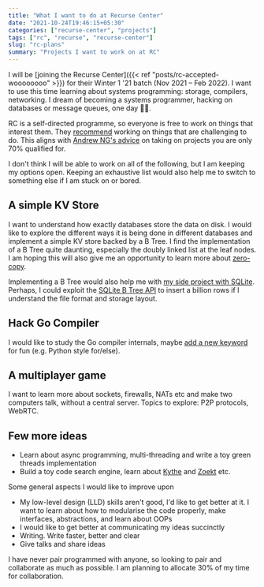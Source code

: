 ```yaml
---
title: "What I want to do at Recurse Center"
date: "2021-10-24T19:46:15+05:30"
categories: ["recurse-center", "projects"]
tags: ["rc", "recurse", "recurse-center"]
slug: "rc-plans"
summary: "Projects I want to work on at RC"
---
```


I will be [joining the Recurse Center]({{< ref "posts/rc-accepted-woooooooo" >}}) for their Winter 1 '21 batch (Nov 2021 – Feb 2022). I want to use this time learning about systems programming: storage, compilers, networking. I dream of becoming a systems programmer, hacking on databases or message queues, one day 🧑‍💻.

RC is a self-directed programme, so everyone is free to work on things that interest them. They [recommend](https://www.recurse.com/manual#sec-advice) working on things that are challenging to do. This aligns with [Andrew NG's advice](https://twitter.com/AndrewYNg/status/841076327931236352) on taking on projects you are only 70% qualified for.

I don't think I will be able to work on all of the following, but I am keeping my options open. Keeping an exhaustive list would also help me to switch to something else if I am stuck on or bored. 

## A simple KV Store 

I want to understand how exactly databases store the data on disk. I would like to explore the different ways it is being done in different databases and implement a simple KV store backed by a B Tree. I find the implementation of a  B Tree quite daunting, especially the doubly linked list at the leaf nodes. I am hoping this will also give me an opportunity to learn more about [zero-copy](https://developer.ibm.com/articles/j-zerocopy/).

Implementing a B Tree would also help me with [my side project with SQLite](https://github.com/avinassh/fast-sqlite3-inserts). Perhaps, I could exploit the [SQLite B Tree API](https://sqlite.org/btreemodule.html) to insert a billion rows if I understand the file format and storage layout.

## Hack Go Compiler

I would like to study the Go compiler internals, maybe [add a new keyword](https://eli.thegreenplace.net/2019/go-compiler-internals-adding-a-new-statement-to-go-part-1/) for fun (e.g. Python style for/else). 

## A multiplayer game

I want to learn more about sockets, firewalls, NATs etc and make two computers talk, without a central server. Topics to explore: P2P protocols, WebRTC. 


## Few more ideas

- Learn about async programming, multi-threading and write a toy green threads implementation
- Build a toy code search engine, learn about [Kythe](https://kythe.io/docs/kythe-overview.html) and [Zoekt](https://github.com/google/zoekt/blob/master/doc/design.md) etc.

Some general aspects I would like to improve upon

- My low-level design (LLD) skills aren't good, I'd like to get better at it. I want to learn about how to modularise the code properly, make interfaces, abstractions, and learn about OOPs
- I would like to get better at communicating my ideas succinctly
- Writing. Write faster, better and clear
- Give talks and share ideas

I have never pair programmed with anyone, so looking to pair and collaborate as much as possible. I am planning to allocate 30% of my time for collaboration. 

